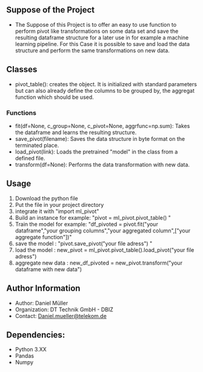## Suppose of the Project

* The Suppose of this Project is to offer an easy to use function to perform pivot like transformations on some data set and save the resulting dataframe structure for a later use in for example a machine learning pipeline. For this Case it is possible to save and load the data structure and perform the same transformations on new data.

## Classes

* pivot_table(): creates the object. It is initialized with standard parameters but can also already define the columns to be grouped by, the aggregat function which should be used.

### Functions

* fit(df=None, c_group=None, c_pivot=None, aggrfunc=np.sum): Takes the dataframe and learns the resulting structure.
* save_pivot(filename): Saves the data structure in byte format on the terminated place.
* load_pivot(link): Loads the pretrained "model" in the class from a defined file.
* transform(df=None): Performs the data transformation with new data.


## Usage

1. Download the python file
2. Put the file in your project directory
3. integrate it with "import ml_pivot"
4. Build an instance for example: "pivot = ml_pivot.pivot_table() "
5. Train the model for example: "df_pivoted = pivot.fit("your dataframe","your grouping columns","your aggregated column",["your aggregate function"])"
6. save the model : "pivot.save_pivot("your file adress") "
7. load the model : new_pivot = ml_pivot.pivot_table().load_pivot("your file adress")
8. aggregate new data : new_df_pivoted = new_pivot.transform("your dataframe with new data")

## Author Information
* Author: Daniel Müller
* Organization: DT Technik GmbH - DBIZ
* Contact: Daniel.mueller@telekom.de

## Dependencies:
* Python 3.XX
* Pandas
* Numpy

